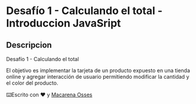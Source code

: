 # Desafío 1 - Calculando el total - Introduccion JavaSript

## Descripcion

Desafío 1 - Calculando el total

El objetivo es implementar la tarjeta de un producto expuesto en una tienda online y agregar interacción de usuario permitiendo modificar la cantidad y el color del producto.

⌨️Escrito con ❤️ y [Macarena Osses](https://github.com/Makaosva)
